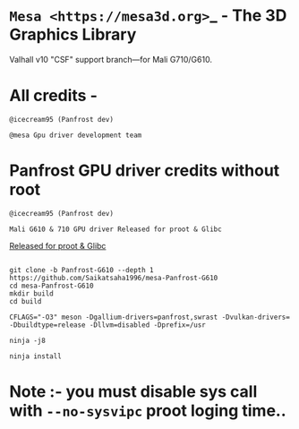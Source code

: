 `Mesa <https://mesa3d.org>`_ - The 3D Graphics Library
======================================================

Valhall v10 "CSF" support branch—for Mali G710/G610.
# All credits - 
`@icecream95 (Panfrost dev)`

`@mesa Gpu driver development team`

# Panfrost GPU driver credits without root

`@icecream95 (Panfrost dev)`

`Mali G610 & 710 GPU driver Released for proot & Glibc`

[Released for proot & Glibc](https://github.com/Saikatsaha1996/mesa-Panfrost-G610/releases)

```

git clone -b Panfrost-G610 --depth 1 https://github.com/Saikatsaha1996/mesa-Panfrost-G610
cd mesa-Panfrost-G610
mkdir build
cd build

CFLAGS="-O3" meson -Dgallium-drivers=panfrost,swrast -Dvulkan-drivers= -Dbuildtype=release -Dllvm=disabled -Dprefix=/usr

ninja -j8

ninja install
```

# Note :- you must disable sys call with `--no-sysvipc` proot loging time..

  
